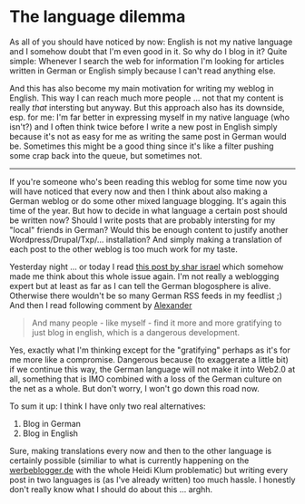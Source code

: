 # The language dilemma

As all of you should have noticed by now: English is not my native language and I somehow doubt that I'm even good in it. So why do I blog in it? Quite simple: Whenever I search the web for information I'm looking for articles written in German or English simply because I can't read anything else.

And this has also become my main motivation for writing my weblog in English. This way I can reach much more people ... not that my content is really _that_ intersting but anyway. But this approach also has its downside, esp. for me: I'm far better in expressing myself in my native language (who isn't?) and I often think twice before I write a new post in English simply because it's not as easy for me as writing the same post in German would be. Sometimes this might be a good thing since it's like a filter pushing some crap back into the queue, but sometimes not.



-------------------------------



If you're someone who's been reading this weblog for some time now you will have noticed that every now and then I think about also making a German weblog or do some other mixed language blogging. It's again this time of the year. But how to decide in what language a certain post should be written now? Should I write posts that are probably intersting for my "local" friends in German? Would this be enough content to justify another Wordpress/Drupal/Txp/... installation? And simply making a translation of each post to the other weblog is too much work for my taste.

Yesterday night ... or today I read [this post by shar israel](http://redcouch.typepad.com/weblog/2006/01/the_usually_int.html) which somehow made me think about this whole issue again. I'm not really a weblogging expert but at least as far as I can tell the German blogosphere is alive. Otherwise there wouldn't be so many German RSS feeds in my feedlist ;) And then I read following comment by [Alexander](http://jurabilis.blogspot.com/)

<blockquote>And many people - like myself - find it more and more gratifying to just blog in english, which is a dangerous development.</blockquote>

Yes, exactly what I'm thinking except for the "gratifying" perhaps as it's for me more like a compromise. Dangerous because (to exaggerate a little bit) if we continue this way, the German language will not make it into Web2.0 at all, something that is IMO combined with a loss of the German culture on the net as a whole. But don't worry, I won't go down this road now.

To sum it up: I think I have only two real alternatives: 

1. Blog in German
2. Blog in English

Sure, making translations every now and then to the other language is certainly possible (similiar to what is currently happening on the [werbeblogger.de](http://www.werbeblogger.de/) with the whole Heidi Klum problematic) but writing every post in two languages is (as I've already written) too much hassle. I honestly don't really know what I should do about this ... arghh.